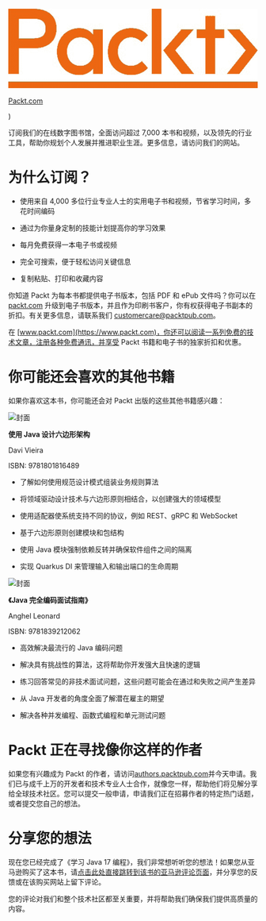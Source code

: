 ![图片](img/Image98718.jpg)

[Packt.com](https://Packt.com)

)

订阅我们的在线数字图书馆，全面访问超过 7,000 本书和视频，以及领先的行业工具，帮助你规划个人发展并推进职业生涯。更多信息，请访问我们的网站。

# 为什么订阅？

+   使用来自 4,000 多位行业专业人士的实用电子书和视频，节省学习时间，多花时间编码

+   通过为你量身定制的技能计划提高你的学习效果

+   每月免费获得一本电子书或视频

+   完全可搜索，便于轻松访问关键信息

+   复制粘贴、打印和收藏内容

你知道 Packt 为每本书都提供电子书版本，包括 PDF 和 ePub 文件吗？你可以在 [packt.com](https://packt.com) 升级到电子书版本，并且作为印刷书客户，你有权获得电子书副本的折扣。有关更多信息，请联系我们 [customercare@packtpub.com](https://customercare@packtpub.com)。

在 [www.packt.com](https://www.packt.com)，你还可以阅读一系列免费的技术文章，注册各种免费通讯，并享受 Packt 书籍和电子书的独家折扣和优惠。

# 你可能还会喜欢的其他书籍

如果你喜欢这本书，你可能还会对 Packt 出版的这些其他书籍感兴趣：

![封面](https://packt.link/9781801816489)

**使用 Java 设计六边形架构**

Davi Vieira

ISBN: 9781801816489

+   了解如何使用规范设计模式组装业务规则算法

+   将领域驱动设计技术与六边形原则相结合，以创建强大的领域模型

+   使用适配器使系统支持不同的协议，例如 REST、gRPC 和 WebSocket

+   基于六边形原则创建模块和包结构

+   使用 Java 模块强制依赖反转并确保软件组件之间的隔离

+   实现 Quarkus DI 来管理输入和输出端口的生命周期

![封面](https://packt.link/9781839212062)

**《Java 完全编码面试指南》**

Anghel Leonard

ISBN: 9781839212062

+   高效解决最流行的 Java 编码问题

+   解决具有挑战性的算法，这将帮助你开发强大且快速的逻辑

+   练习回答常见的非技术面试问题，这些问题可能会在通过和失败之间产生差异

+   从 Java 开发者的角度全面了解潜在雇主的期望

+   解决各种并发编程、函数式编程和单元测试问题

# Packt 正在寻找像你这样的作者

如果您有兴趣成为 Packt 的作者，请访问[authors.packtpub.com](https://authors.packtpub.com)并今天申请。我们已与成千上万的开发者和技术专业人士合作，就像您一样，帮助他们将见解分享给全球技术社区。您可以提交一般申请，申请我们正在招募作者的特定热门话题，或者提交您自己的想法。

# 分享您的想法

现在您已经完成了《学习 Java 17 编程》，我们非常想听听您的想法！如果您从亚马逊购买了这本书，请[点击此处直接跳转到该书的亚马逊评论页面](https://packt.link/r/1-803-24143-8)，并分享您的反馈或在该购买网站上留下评论。

您的评论对我们和整个技术社区都至关重要，并将帮助我们确保我们提供高质量的内容。
